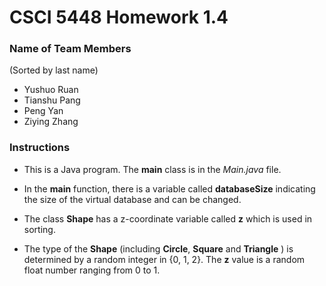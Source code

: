 # CSCI 5448 Homework 1.4

### Name of Team Members

(Sorted by last name)

- Yushuo Ruan
- Tianshu Pang
- Peng Yan
- Ziying Zhang

### Instructions

- This is a Java program. The **main** class is in the *Main.java* file.

- In the **main** function, there is a variable called **databaseSize** indicating the size of the virtual database and can be changed. 

- The class **Shape** has a z-coordinate variable called **z** which is used in sorting. 

- The type of the **Shape** (including **Circle**, **Square** and **Triangle** ) is determined by a random integer in {0, 1, 2}. The **z** value is a random float number ranging from 0 to 1.

